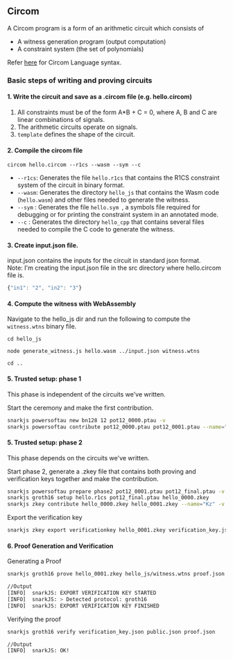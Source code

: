 ## Circom

A Circom program is a form of an arithmetic circuit which consists of 
- A witness generation program (output computation)
- A constraint system (the set of polynomials)

Refer [here](https://docs.circom.io/circom-language/signals/) for Circom Language syntax.


### Basic steps of writing and proving circuits

#### 1. Write the circuit and save as a .circom file (e.g. hello.circom)

1. All constraints must be of the form A*B + C = 0, where A, B and C are linear combinations of signals.
2. The arithmetic circuits operate on signals.
3. `template` defines the shape of the circuit.



#### 2. Compile the circom file

```shell
circom hello.circom --r1cs --wasm --sym --c
```

- `--r1cs`: Generates the file `hello.r1cs` that contains the R1CS constraint system of the circuit in binary format.
- `--wasm`: Generates the directory `hello_js` that contains the Wasm code (`hello.wasm`) and other files needed to generate the witness.
- `--sym` : Generates the file `hello.sym `, a symbols file required for debugging or for printing the constraint system in an annotated mode.
- `--c` : Generates the directory `hello_cpp` that contains several files needed to compile the C code to generate the witness.



#### 3. Create input.json file.

input.json contains the inputs for the circuit in standard json format.<br>
Note: I'm creating the input.json file in the src directory where hello.circom file is.
```js
{"in1": "2", "in2": "3"} 
```

#### 4. Compute the witness with WebAssembly

Navigate to the hello_js dir and run the following to compute the `witness.wtns` binary file.

```shell
cd hello_js

node generate_witness.js hello.wasm ../input.json witness.wtns

cd ..
```

#### 5. Trusted setup: phase 1

This phase is independent of the circuits we've written.

Start the ceremony and make the first contribution.
```bash
snarkjs powersoftau new bn128 12 pot12_0000.ptau -v
snarkjs powersoftau contribute pot12_0000.ptau pot12_0001.ptau --name="First contribution" -v
```


#### 5. Trusted setup: phase 2

This phase depends on the circuits we've written.


Start phase 2, generate a .zkey file that contains both proving and verification keys together and make the contribution.
```bash
snarkjs powersoftau prepare phase2 pot12_0001.ptau pot12_final.ptau -v
snarkjs groth16 setup hello.r1cs pot12_final.ptau hello_0000.zkey
snarkjs zkey contribute hello_0000.zkey hello_0001.zkey --name="Kz" -v
```

Export the verification key
```bash
snarkjs zkey export verificationkey hello_0001.zkey verification_key.json
```

#### 6. Proof Generation and Verification

Generating a Proof
```bash
snarkjs groth16 prove hello_0001.zkey hello_js/witness.wtns proof.json public.json

//Output
[INFO]  snarkJS: EXPORT VERIFICATION KEY STARTED
[INFO]  snarkJS: > Detected protocol: groth16
[INFO]  snarkJS: EXPORT VERIFICATION KEY FINISHED
```

Verifying the proof
```bash
snarkjs groth16 verify verification_key.json public.json proof.json

//Output
[INFO]  snarkJS: OK!
```